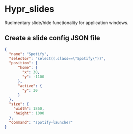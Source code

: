# Hypr_slides

Rudimentary slide/hide functionality for application windows.


## Create a slide config JSON file

```json
{
  "name": "Spotify",
  "selector": "select((.class==\"Spotify\"))",
  "position": {
      "home": {
        "x": 30,
        "y": -1100
      },
      "active": {
        "y": 30
      }
  },
  "size": {
    "width": 1860,
    "height": 1000
  },
  "command": "spotify-launcher"
}
```